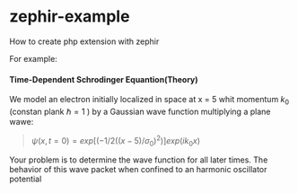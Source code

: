 zephir-example
==============

How to create php extension with zephir

For example:

#### Time-Dependent Schrodinger Equantion(Theory)

We model an electron initially localized in space at x = 5 whit momentum $k_0$ (constan plank  $\hbar =1$ ) by a Gaussian wave function multiplying a plane wawe:

> $\psi(x,t=0) = exp[(-1/2((x-5)/ \sigma_0)^2)]exp(ik_0x)$

Your problem is to determine the wave function for all later times. The behavior of this wave packet when confined to an harmonic oscillator potential 
